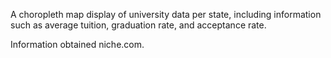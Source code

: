 A choropleth map display of university data per state, including information such as average tuition, graduation rate, and acceptance rate.

Information obtained niche.com.
